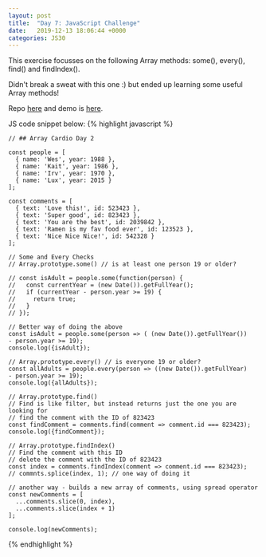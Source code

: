 ```yaml
---
layout: post
title:  "Day 7: JavaScript Challenge"
date:   2019-12-13 18:06:44 +0000
categories: JS30
---
```


This exercise focusses on the following Array methods: some(), every(), find() and findIndex().

Didn't break a sweat with this one :) but ended up learning some useful Array methods!
  
Repo [here](https://github.com/mlatif01/js30) 
and demo is [here](https://ml-js30.netlify.com/).

JS code snippet below:
{% highlight javascript %}

    // ## Array Cardio Day 2

    const people = [
      { name: 'Wes', year: 1988 },
      { name: 'Kait', year: 1986 },
      { name: 'Irv', year: 1970 },
      { name: 'Lux', year: 2015 }
    ];

    const comments = [
      { text: 'Love this!', id: 523423 },
      { text: 'Super good', id: 823423 },
      { text: 'You are the best', id: 2039842 },
      { text: 'Ramen is my fav food ever', id: 123523 },
      { text: 'Nice Nice Nice!', id: 542328 }
    ];

    // Some and Every Checks
    // Array.prototype.some() // is at least one person 19 or older?

    // const isAdult = people.some(function(person) {
    //   const currentYear = (new Date()).getFullYear();
    //   if (currentYear - person.year >= 19) {
    //     return true;
    //   }
    // });

    // Better way of doing the above
    const isAdult = people.some(person => ( (new Date()).getFullYear())
    - person.year >= 19);
    console.log({isAdult});

    // Array.prototype.every() // is everyone 19 or older?
    const allAdults = people.every(person => ((new Date()).getFullYear)
    - person.year >= 19);
    console.log({allAdults});

    // Array.prototype.find()
    // Find is like filter, but instead returns just the one you are looking for
    // find the comment with the ID of 823423
    const findComment = comments.find(comment => comment.id === 823423);
    console.log({findComment});

    // Array.prototype.findIndex()
    // Find the comment with this ID
    // delete the comment with the ID of 823423
    const index = comments.findIndex(comment => comment.id === 823423);
    // commnts.splice(index, 1); // one way of doing it

    // another way - builds a new array of comments, using spread operator
    const newComments = [
      ...comments.slice(0, index),
      ...comments.slice(index + 1)
    ];

    console.log(newComments);

{% endhighlight %}











